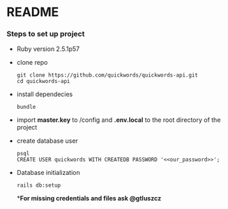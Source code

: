 # README

### Steps to set up project
* Ruby version 2.5.1p57 

* clone repo
   ```
   git clone https://github.com/quickwords/quickwords-api.git
   cd quickwords-api
   ```


* install dependecies
    ```
    bundle
    ```
* import **master.key** to /config and **.env.local** to the root directory of the project

* create database user
  ```
  psql
  CREATE USER quickwords WITH CREATEDB PASSWORD '<<our_password>>';
  
  ```
  

* Database initialization
  ```
  rails db:setup
  ```

    ***For missing credentials and files ask @gtluszcz**